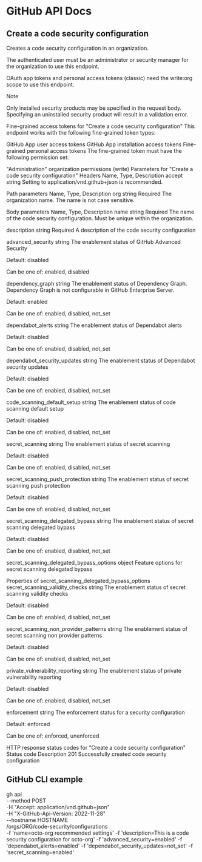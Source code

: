 # GitHub API Docs

## Create a code security configuration

Creates a code security configuration in an organization.

The authenticated user must be an administrator or security manager for the organization to use this endpoint.

OAuth app tokens and personal access tokens (classic) need the write:org scope to use this endpoint.

Note

Only installed security products may be specified in the request body. Specifying an uninstalled security product will result in a validation error.

Fine-grained access tokens for "Create a code security configuration"
This endpoint works with the following fine-grained token types:

GitHub App user access tokens
GitHub App installation access tokens
Fine-grained personal access tokens
The fine-grained token must have the following permission set:

"Administration" organization permissions (write)
Parameters for "Create a code security configuration"
Headers
Name, Type, Description
accept string
Setting to application/vnd.github+json is recommended.

Path parameters
Name, Type, Description
org string Required
The organization name. The name is not case sensitive.

Body parameters
Name, Type, Description
name string Required
The name of the code security configuration. Must be unique within the organization.

description string Required
A description of the code security configuration

advanced_security string
The enablement status of GitHub Advanced Security

Default: disabled

Can be one of: enabled, disabled

dependency_graph string
The enablement status of Dependency Graph. Dependency Graph is not configurable in GitHub Enterprise Server.

Default: enabled

Can be one of: enabled, disabled, not_set

dependabot_alerts string
The enablement status of Dependabot alerts

Default: disabled

Can be one of: enabled, disabled, not_set

dependabot_security_updates string
The enablement status of Dependabot security updates

Default: disabled

Can be one of: enabled, disabled, not_set

code_scanning_default_setup string
The enablement status of code scanning default setup

Default: disabled

Can be one of: enabled, disabled, not_set

secret_scanning string
The enablement status of secret scanning

Default: disabled

Can be one of: enabled, disabled, not_set

secret_scanning_push_protection string
The enablement status of secret scanning push protection

Default: disabled

Can be one of: enabled, disabled, not_set

secret_scanning_delegated_bypass string
The enablement status of secret scanning delegated bypass

Default: disabled

Can be one of: enabled, disabled, not_set

secret_scanning_delegated_bypass_options object
Feature options for secret scanning delegated bypass

Properties of secret_scanning_delegated_bypass_options
secret_scanning_validity_checks string
The enablement status of secret scanning validity checks

Default: disabled

Can be one of: enabled, disabled, not_set

secret_scanning_non_provider_patterns string
The enablement status of secret scanning non provider patterns

Default: disabled

Can be one of: enabled, disabled, not_set

private_vulnerability_reporting string
The enablement status of private vulnerability reporting

Default: disabled

Can be one of: enabled, disabled, not_set

enforcement string
The enforcement status for a security configuration

Default: enforced

Can be one of: enforced, unenforced

HTTP response status codes for "Create a code security configuration"
Status code	Description
201	
Successfully created code security configuration

## GitHub CLI example

gh api \
  --method POST \
  -H "Accept: application/vnd.github+json" \
  -H "X-GitHub-Api-Version: 2022-11-28" \
  --hostname HOSTNAME \
  /orgs/ORG/code-security/configurations \
   -f 'name=octo-org recommended settings' -f 'description=This is a code security configuration for octo-org' -f 'advanced_security=enabled' -f 'dependabot_alerts=enabled' -f 'dependabot_security_updates=not_set' -f 'secret_scanning=enabled'
